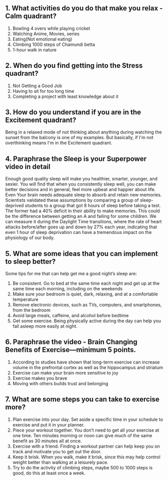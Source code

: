 ## 1. What activities do you do that make you relax - Calm quadrant?

1. Bowling 4 overs while playing cricket
2. Watching Anime, Movies, series
3. Eating(Not emotional eating)
4. Climbing 1000 steps of Chamundi betta
5. 1-hour walk in nature

## 2. When do you find getting into the Stress quadrant?

1. Not Getting a Good Job
2. Having to sit for too long time
3. Completing a project with least knowledge about it

## 3. How do you understand if you are in the Excitement quadrant?
Being in a relaxed mode of not thinking about anything during watching the sunset from the balcony is one of my examples. But basically, if I'm not overthinking means I'm in the Excitement quadrant.

## 4. Paraphrase the Sleep is your Superpower video in detail

Enough good quality sleep will make you healthier, smarter, younger, and sexier. You will find that when you consistently sleep well, you can make better decisions and in general, feel more upbeat and happier about life. Even Your brain needs adequate sleep to absorb and retain new memories. Scientists validated these assumptions by comparing a group of sleep-deprived students to a group that got 8 hours of sleep before taking a test. The former had a 40% deficit in their ability to make memories. This could be the difference between getting an A and failing for some children.
We can measure it during the Daylight Time transitions, where the rate of heart attacks before/after goes up and down by 27% each year, indicating that even 1 hour of sleep deprivation can have a tremendous impact on the physiology of our body.

## 5. What are some ideas that you can implement to sleep better?

Some tips for me that can help get me a good night’s sleep are:
1. Be consistent. Go to bed at the same time each night and get up at the same time each morning, including on the weekends
2. Make sure your bedroom is quiet, dark, relaxing, and at a comfortable temperature
3. Remove electronic devices, such as TVs, computers, and smartphones, from the bedroom
4. Avoid large meals, caffeine, and alcohol before bedtime
5. Get some exercise. Being physically active during the day can help you fall asleep more easily at night.

## 6. Paraphrase the video - Brain Changing Benefits of Exercise—minimum 5 points.

1. According to studies have shown that long-term exercise can increase volume in the prefrontal cortex as well as the hippocampus and striatum<br>
2. Exercise can make your brain more sensitive to joy<br>
3. Exercise makes you brave<br>
4. Moving with others builds trust and belonging<br>

## 7. What are some steps you can take to exercise more?

1. Plan exercise into your day. Set aside a specific time in your schedule to exercise and put it in your planner.<br>
2. Piece your workout together. You don’t need to get all your exercise at one time. Ten minutes morning or noon can give much of the same benefit as 30 minutes all at once.<br>
3. Exercise with a friend. Finding a workout partner can help keep you on track and motivate you to get out the door.<br>
4. Keep it brisk. When you walk, make it brisk, since this may help control weight better than walking at a leisurely pace.<br>
5. Try to do the activity of climbing steps, maybe 500 to 1000 steps is good, do this at least once a week.





